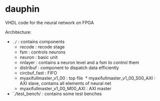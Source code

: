 # dauphin
VHDL code for the neural network on FPGA

Architecture:
* `./` : contains components
  * recode : recode stage
  * fsm : controls neurons
  * neuron : basic unit
  * nnlayer : contains a neuron level and a fsm to control them
  * distribuf : component to dispatch data efficiently
  * circbuf_fast : FIFO
  * myaxifullmaster_v1_00 : top file
  * myaxifullmaster_v1_00_S00_AXI : AXI slave, contains all elements of neural net
  * myaxifullmaster_v1_00_M00_AXI : AXI master
* `./test_bench/ : contains some test benches

